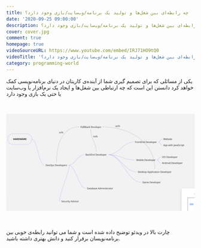 ```yaml
---
title: چه رابطه‌ای بین شغل‌ها و تولید یک برنامه/وب‌سایت/بازی وجود دارد؟
date: '2020-09-25 09:00:00'
description: چه رابطه‌ای بین شغل‌ها و تولید یک برنامه/وب‌سایت/بازی وجود دارد؟
cover: cover.jpg
comment: true
homepage: true
videoSourceURL: https://www.youtube.com/embed/IRJ71HO9tQ0
videoTitle: 'چه رابطه‌ای بین شغل‌ها و تولید یک برنامه/وب‌سایت/بازی وجود دارد؟'
category: programming-world
---
```


یکی از مسائلی که برای تصمیم گیری شما از آینده‌ی کاریتان در دنیای برنامه‌نویسی کمک خواهد کرد دانستن این است که چه ارتباطی بین شغل‌ها و ایجاد یک نرم‌افزار یا وب‌سایت یا حتی یک بازی وجود دارد

<br />

![](chart.png)

<br />

چارت بالا در ویدئو توضیح داده شده است و شما می توانید رابطه‌ی خوبی بین برنامه‌نویسان برقرار کنید و دانش بهتری داشته باشید.
